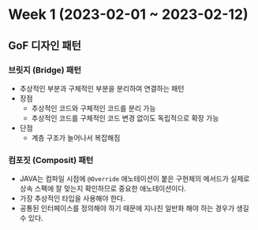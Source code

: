 # Week 1 (2023-02-01 ~ 2023-02-12)

## GoF 디자인 패턴

### 브릿지 (Bridge) 패턴
- 추상적인 부분과 구체적인 부분을 분리하여 연결하는 패턴
- 장점
    - 추상적인 코드와 구체적인 코드를 분리 가능
    - 추상적인 코드를 구체적인 코드 변경 없이도 독립적으로 확장 가능
- 단점
    - 계층 구조가 늘어나서 복잡해짐

### 컴포짓 (Composit) 패턴
- JAVA는 컴파일 시점에 `@Override` 애노테이션이 붙은 구현체의 메서드가 실제로 상속 스펙에 잘 맞는지 확인하므로 중요한 애노테이션이다.
- 가장 추상적인 타입을 사용해야 한다.
- 공통된 인터페이스를 정의해야 하기 때문에 지나친 일반화 해야 하는 경우가 생길 수 있다.